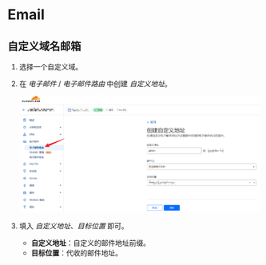# Email

## 自定义域名邮箱

1. 选择一个自定义域。
2. 在 *电子邮件* / *电子邮件路由* 中创建 *自定义地址*。

    ![email](assets/email.png)

3. 填入 *自定义地址*、*目标位置* 即可。

    - **自定义地址**：自定义的邮件地址前缀。
    - **目标位置**：代收的邮件地址。
